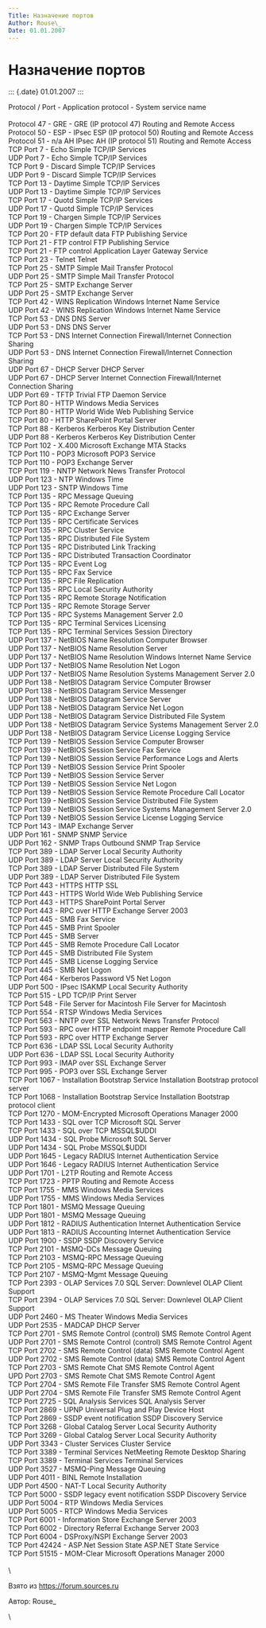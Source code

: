 ```yaml
---
Title: Назначение портов
Author: Rouse\_
Date: 01.01.2007
---
```



Назначение портов
=================

::: {.date}
01.01.2007
:::

Protocol / Port - Application protocol - System service name\
 \
Protocol 47 - GRE - GRE (IP protocol 47) Routing and Remote Access\
Protocol 50 - ESP - IPsec ESP (IP protocol 50) Routing and Remote
Access\
Protocol 51 - n/a AH IPsec AH (IP protocol 51) Routing and Remote
Access\
TCP Port 7 - Echo Simple TCP/IP Services\
UDP Port 7 - Echo Simple TCP/IP Services\
TCP Port 9 - Discard Simple TCP/IP Services\
UDP Port 9 - Discard Simple TCP/IP Services\
TCP Port 13 - Daytime Simple TCP/IP Services\
UDP Port 13 - Daytime Simple TCP/IP Services\
TCP Port 17 - Quotd Simple TCP/IP Services\
UDP Port 17 - Quotd Simple TCP/IP Services\
TCP Port 19 - Chargen Simple TCP/IP Services\
UDP Port 19 - Chargen Simple TCP/IP Services\
TCP Port 20 - FTP default data FTP Publishing Service\
TCP Port 21 - FTP control FTP Publishing Service\
TCP Port 21 - FTP control Application Layer Gateway Service\
TCP Port 23 - Telnet Telnet\
TCP Port 25 - SMTP Simple Mail Transfer Protocol\
UDP Port 25 - SMTP Simple Mail Transfer Protocol\
TCP Port 25 - SMTP Exchange Server\
UDP Port 25 - SMTP Exchange Server\
TCP Port 42 - WINS Replication Windows Internet Name Service\
UDP Port 42 - WINS Replication Windows Internet Name Service\
TCP Port 53 - DNS DNS Server\
UDP Port 53 - DNS DNS Server\
TCP Port 53 - DNS Internet Connection Firewall/Internet Connection
Sharing\
UDP Port 53 - DNS Internet Connection Firewall/Internet Connection
Sharing\
UDP Port 67 - DHCP Server DHCP Server\
UDP Port 67 - DHCP Server Internet Connection Firewall/Internet
Connection Sharing\
UDP Port 69 - TFTP Trivial FTP Daemon Service\
TCP Port 80 - HTTP Windows Media Services\
TCP Port 80 - HTTP World Wide Web Publishing Service\
TCP Port 80 - HTTP SharePoint Portal Server\
TCP Port 88 - Kerberos Kerberos Key Distribution Center\
UDP Port 88 - Kerberos Kerberos Key Distribution Center\
TCP Port 102 - X.400 Microsoft Exchange MTA Stacks\
TCP Port 110 - POP3 Microsoft POP3 Service\
TCP Port 110 - POP3 Exchange Server\
TCP Port 119 - NNTP Network News Transfer Protocol\
UDP Port 123 - NTP Windows Time\
UDP Port 123 - SNTP Windows Time\
TCP Port 135 - RPC Message Queuing\
TCP Port 135 - RPC Remote Procedure Call\
TCP Port 135 - RPC Exchange Server\
TCP Port 135 - RPC Certificate Services\
TCP Port 135 - RPC Cluster Service\
TCP Port 135 - RPC Distributed File System\
TCP Port 135 - RPC Distributed Link Tracking\
TCP Port 135 - RPC Distributed Transaction Coordinator\
TCP Port 135 - RPC Event Log\
TCP Port 135 - RPC Fax Service\
TCP Port 135 - RPC File Replication\
TCP Port 135 - RPC Local Security Authority\
TCP Port 135 - RPC Remote Storage Notification\
TCP Port 135 - RPC Remote Storage Server\
TCP Port 135 - RPC Systems Management Server 2.0\
TCP Port 135 - RPC Terminal Services Licensing\
TCP Port 135 - RPC Terminal Services Session Directory\
UDP Port 137 - NetBIOS Name Resolution Computer Browser\
UDP Port 137 - NetBIOS Name Resolution Server\
UDP Port 137 - NetBIOS Name Resolution Windows Internet Name Service\
UDP Port 137 - NetBIOS Name Resolution Net Logon\
UDP Port 137 - NetBIOS Name Resolution Systems Management Server 2.0\
UDP Port 138 - NetBIOS Datagram Service Computer Browser\
UDP Port 138 - NetBIOS Datagram Service Messenger\
UDP Port 138 - NetBIOS Datagram Service Server\
UDP Port 138 - NetBIOS Datagram Service Net Logon\
UDP Port 138 - NetBIOS Datagram Service Distributed File System\
UDP Port 138 - NetBIOS Datagram Service Systems Management Server 2.0\
UDP Port 138 - NetBIOS Datagram Service License Logging Service\
TCP Port 139 - NetBIOS Session Service Computer Browser\
TCP Port 139 - NetBIOS Session Service Fax Service\
TCP Port 139 - NetBIOS Session Service Performance Logs and Alerts\
TCP Port 139 - NetBIOS Session Service Print Spooler\
TCP Port 139 - NetBIOS Session Service Server\
TCP Port 139 - NetBIOS Session Service Net Logon\
TCP Port 139 - NetBIOS Session Service Remote Procedure Call Locator\
TCP Port 139 - NetBIOS Session Service Distributed File System\
TCP Port 139 - NetBIOS Session Service Systems Management Server 2.0\
TCP Port 139 - NetBIOS Session Service License Logging Service\
TCP Port 143 - IMAP Exchange Server\
UDP Port 161 - SNMP SNMP Service\
UDP Port 162 - SNMP Traps Outbound SNMP Trap Service\
TCP Port 389 - LDAP Server Local Security Authority\
UDP Port 389 - LDAP Server Local Security Authority\
TCP Port 389 - LDAP Server Distributed File System\
UDP Port 389 - LDAP Server Distributed File System\
TCP Port 443 - HTTPS HTTP SSL\
TCP Port 443 - HTTPS World Wide Web Publishing Service\
TCP Port 443 - HTTPS SharePoint Portal Server\
TCP Port 443 - RPC over HTTP Exchange Server 2003\
TCP Port 445 - SMB Fax Service\
TCP Port 445 - SMB Print Spooler\
TCP Port 445 - SMB Server\
TCP Port 445 - SMB Remote Procedure Call Locator\
TCP Port 445 - SMB Distributed File System\
TCP Port 445 - SMB License Logging Service\
TCP Port 445 - SMB Net Logon\
TCP Port 464 - Kerberos Password V5 Net Logon\
UDP Port 500 - IPsec ISAKMP Local Security Authority\
TCP Port 515 - LPD TCP/IP Print Server\
TCP Port 548 - File Server for Macintosh File Server for Macintosh\
TCP Port 554 - RTSP Windows Media Services\
TCP Port 563 - NNTP over SSL Network News Transfer Protocol\
TCP Port 593 - RPC over HTTP endpoint mapper Remote Procedure Call\
TCP Port 593 - RPC over HTTP Exchange Server\
TCP Port 636 - LDAP SSL Local Security Authority\
UDP Port 636 - LDAP SSL Local Security Authority\
TCP Port 993 - IMAP over SSL Exchange Server\
TCP Port 995 - POP3 over SSL Exchange Server\
TCP Port 1067 - Installation Bootstrap Service Installation Bootstrap
protocol server\
TCP Port 1068 - Installation Bootstrap Service Installation Bootstrap
protocol client\
TCP Port 1270 - MOM-Encrypted Microsoft Operations Manager 2000\
TCP Port 1433 - SQL over TCP Microsoft SQL Server\
TCP Port 1433 - SQL over TCP MSSQL\$UDDI\
UDP Port 1434 - SQL Probe Microsoft SQL Server\
UDP Port 1434 - SQL Probe MSSQL\$UDDI\
UDP Port 1645 - Legacy RADIUS Internet Authentication Service\
UDP Port 1646 - Legacy RADIUS Internet Authentication Service\
UDP Port 1701 - L2TP Routing and Remote Access\
TCP Port 1723 - PPTP Routing and Remote Access\
TCP Port 1755 - MMS Windows Media Services\
UDP Port 1755 - MMS Windows Media Services\
TCP Port 1801 - MSMQ Message Queuing\
UDP Port 1801 - MSMQ Message Queuing\
UDP Port 1812 - RADIUS Authentication Internet Authentication Service\
UDP Port 1813 - RADIUS Accounting Internet Authentication Service\
UDP Port 1900 - SSDP SSDP Discovery Service\
TCP Port 2101 - MSMQ-DCs Message Queuing\
TCP Port 2103 - MSMQ-RPC Message Queuing\
TCP Port 2105 - MSMQ-RPC Message Queuing\
TCP Port 2107 - MSMQ-Mgmt Message Queuing\
TCP Port 2393 - OLAP Services 7.0 SQL Server: Downlevel OLAP Client
Support\
TCP Port 2394 - OLAP Services 7.0 SQL Server: Downlevel OLAP Client
Support\
UDP Port 2460 - MS Theater Windows Media Services\
UDP Port 2535 - MADCAP DHCP Server\
TCP Port 2701 - SMS Remote Control (control) SMS Remote Control Agent\
UDP Port 2701 - SMS Remote Control (control) SMS Remote Control Agent\
TCP Port 2702 - SMS Remote Control (data) SMS Remote Control Agent\
UDP Port 2702 - SMS Remote Control (data) SMS Remote Control Agent\
TCP Port 2703 - SMS Remote Chat SMS Remote Control Agent\
UPD Port 2703 - SMS Remote Chat SMS Remote Control Agent\
TCP Port 2704 - SMS Remote File Transfer SMS Remote Control Agent\
UDP Port 2704 - SMS Remote File Transfer SMS Remote Control Agent\
TCP Port 2725 - SQL Analysis Services SQL Analysis Server\
TCP Port 2869 - UPNP Universal Plug and Play Device Host\
TCP Port 2869 - SSDP event notification SSDP Discovery Service\
TCP Port 3268 - Global Catalog Server Local Security Authority\
TCP Port 3269 - Global Catalog Server Local Security Authority\
UDP Port 3343 - Cluster Services Cluster Service\
TCP Port 3389 - Terminal Services NetMeeting Remote Desktop Sharing\
TCP Port 3389 - Terminal Services Terminal Services\
UDP Port 3527 - MSMQ-Ping Message Queuing\
UDP Port 4011 - BINL Remote Installation\
UDP Port 4500 - NAT-T Local Security Authority\
TCP Port 5000 - SSDP legacy event notification SSDP Discovery Service\
UDP Port 5004 - RTP Windows Media Services\
UDP Port 5005 - RTCP Windows Media Services\
TCP Port 6001 - Information Store Exchange Server 2003\
TCP Port 6002 - Directory Referral Exchange Server 2003\
TCP Port 6004 - DSProxy/NSPI Exchange Server 2003\
TCP Port 42424 - ASP.Net Session State ASP.NET State Service\
TCP Port 51515 - MOM-Clear Microsoft Operations Manager 2000\
 \
 \

Взято из <https://forum.sources.ru>

Автор: Rouse\_

 \
